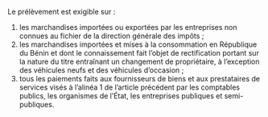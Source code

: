 Le prélèvement est exigible sur :
1) les marchandises importées ou exportées par les entreprises non connues au fichier
de la direction générale des impôts ;
2) les marchandises importées et mises à la consommation en République du Bénin
et dont le connaissement fait l’objet de rectification portant sur la nature du titre entraînant un  changement  de  propriétaire,  à  l’exception  des  véhicules  neufs  et  des  véhicules d’occasion ;
3) tous les paiements faits aux fournisseurs de biens et aux prestataires de services visés
à l’alinéa 1 de l’article précédent par les comptables publics, les organismes de l’État, les entreprises publiques et semi-publiques.